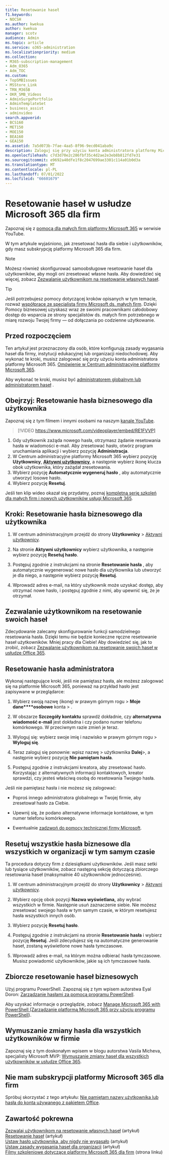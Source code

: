 ```yaml
---
title: Resetowanie haseł
f1.keywords:
- NOCSH
ms.author: kwekua
author: kwekua
manager: scotv
audience: Admin
ms.topic: article
ms.service: o365-administration
ms.localizationpriority: medium
ms.collection:
- M365-subscription-management
- Adm_O365
- Adm_TOC
ms.custom:
- TopSMBIssues
- MSStore_Link
- TRN_M365B
- OKR_SMB_Videos
- AdminSurgePortfolio
- AdminTemplateSet
- business_assist
- adminvideo
search.appverid:
- BCS160
- MET150
- MOE150
- BEA160
- GEA150
ms.assetid: 7a5d073b-7fae-4aa5-8f96-9ecd041aba9c
description: Zaloguj się przy użyciu konta administratora platformy Microsoft 365, aby zresetować hasła dla użytkowników, gdy masz subskrypcję platformy Microsoft 365 dla firm.
ms.openlocfilehash: c7d3d70e2c286fbf35c4d2ae2e3eb8b812fd7e31
ms.sourcegitcommit: e9692a40dfe1f8c2047699ae3301c114a01b0d3a
ms.translationtype: MT
ms.contentlocale: pl-PL
ms.lasthandoff: 07/01/2022
ms.locfileid: "66601679"
---
```

# <a name="reset-passwords-in-microsoft-365-for-business"></a>Resetowanie haseł w usłudze Microsoft 365 dla firm

Zapoznaj się z [pomocą dla małych firm platformy Microsoft 365](https://go.microsoft.com/fwlink/?linkid=2197659) w serwisie YouTube.

W tym artykule wyjaśniono, jak zresetować hasła dla siebie i użytkowników, gdy masz subskrypcję platformy Microsoft 365 dla firm.

> [!NOTE]
> Możesz również skonfigurować samoobsługowe resetowanie haseł dla użytkowników, aby mogli oni zresetować własne hasła. Aby dowiedzieć się więcej, zobacz [Zezwalanie użytkownikom na resetowanie własnych haseł](let-users-reset-passwords.md).

> [!TIP]
> Jeśli potrzebujesz pomocy dotyczącej kroków opisanych w tym temacie, rozważ [współpracę ze specjalistą firmy Microsoft ds. małych firm](https://go.microsoft.com/fwlink/?linkid=2186871). Dzięki Pomocy biznesowej uzyskasz wraz ze swoimi pracownikami całodobowy dostęp do wsparcia ze strony specjalistów ds. małych firm potrzebnego w miarę rozwoju Twojej firmy — od dołączania po codzienne użytkowanie.

## <a name="before-you-begin"></a>Przed rozpoczęciem

Ten artykuł jest przeznaczony dla osób, które konfigurują zasady wygasania haseł dla firmy, instytucji edukacyjnej lub organizacji niedochodowej. Aby wykonać te kroki, musisz zalogować się przy użyciu konta administratora platformy Microsoft 365. [Omówienie w Centrum administracyjne platformy Microsoft 365](../admin-overview/admin-center-overview.md).

Aby wykonać te kroki, musisz być [administratorem globalnym lub administratorem haseł](about-admin-roles.md) .

## <a name="watch-reset-a-business-password-for-a-user"></a>Obejrzyj: Resetowanie hasła biznesowego dla użytkownika

Zapoznaj się z tym filmem i innymi osobami na naszym [kanale YouTube](https://go.microsoft.com/fwlink/?linkid=2198204).

> [!VIDEO https://www.microsoft.com/videoplayer/embed/RE1FVVP]

1. Gdy użytkownik zażąda nowego hasła, otrzymasz żądanie resetowania hasła w wiadomości e-mail. Aby zresetować hasło, otwórz program uruchamiania aplikacji i wybierz pozycję **Administracja**.
1. W Centrum administracyjne platformy Microsoft 365 wybierz pozycję **Użytkownicy**, <a href="https://go.microsoft.com/fwlink/p/?linkid=834822" target="_blank">**Aktywni użytkownicy**</a>, a następnie wybierz ikonę klucza obok użytkownika, który zażądał zresetowania.
1. Wybierz pozycję **Automatycznie wygeneruj hasło** , aby automatycznie utworzyć losowe hasło.
1. Wybierz pozycję **Resetuj**.

Jeśli ten klip wideo okazał się przydatny, poznaj [kompletną serię szkoleń dla małych firm i nowych użytkowników usługi Microsoft 365](../../business-video/index.yml).
  
## <a name="steps-reset-a-business-password-for-a-user"></a>Kroki: Resetowanie hasła biznesowego dla użytkownika

1. W centrum administracyjnym przejdź do strony **Użytkownicy** \> <a href="https://go.microsoft.com/fwlink/p/?linkid=834822" target="_blank">Aktywni użytkownicy</a>.

2. Na stronie **Aktywni użytkownicy** wybierz użytkownika, a następnie wybierz pozycję **Resetuj hasło**.

3. Postępuj zgodnie z instrukcjami na stronie **Resetowanie hasła** , aby automatycznie wygenerować nowe hasło dla użytkownika lub utworzyć je dla niego, a następnie wybierz pozycję **Resetuj**.  

4. Wprowadź adres e-mail, na który użytkownik może uzyskać dostęp, aby otrzymać nowe hasło, i postępuj zgodnie z nimi, aby upewnić się, że je otrzymał.

## <a name="let-users-reset-their-own-passwords"></a>Zezwalanie użytkownikom na resetowanie swoich haseł

Zdecydowanie zalecamy skonfigurowanie funkcji samodzielnego resetowania hasła. Dzięki temu nie będzie konieczne ręczne resetowanie haseł użytkowników. Mniej pracy dla Ciebie! Aby dowiedzieć się, jak to zrobić, zobacz [Zezwalanie użytkownikom na resetowanie swoich haseł w usłudze Office 365](let-users-reset-passwords.md).

## <a name="reset-my-admin-password"></a>Resetowanie hasła administratora

Wykonaj następujące kroki, jeśli nie pamiętasz hasła, ale możesz zalogować się na platformie Microsoft 365, ponieważ na przykład hasło jest zapisywane w przeglądarce:

1. Wybierz swoją nazwę (ikonę) w prawym górnym rogu > **Moje dane****osobowe** konta > .

2. W obszarze **Szczegóły kontaktu** sprawdź dokładnie, czy **alternatywna wiadomość e-mail** jest dokładna i czy podano numer telefonu komórkowego. W przeciwnym razie zmień je teraz.

3. Wyloguj się: wybierz swoje imię i nazwisko w prawym górnym rogu \> **Wyloguj się**.

4. Teraz zaloguj się ponownie: wpisz nazwę \> użytkownika **Dalej**\>, a następnie wybierz pozycję **Nie pamiętam hasła**.

5. Postępuj zgodnie z instrukcjami kreatora, aby zresetować hasło. Korzystając z alternatywnych informacji kontaktowych, kreator sprawdzi, czy jesteś właściwą osobą do resetowania Twojego hasła.

Jeśli nie pamiętasz hasła i nie możesz się zalogować:

- Poproś innego administratora globalnego w Twojej firmie, aby zresetował hasło za Ciebie.

- Upewnij się, że podano alternatywne informacje kontaktowe, w tym numer telefonu komórkowego.

- Ewentualnie [zadzwoń do pomocy technicznej firmy Microsoft](../../business-video/get-help-support.md).

## <a name="reset-all-business-passwords-for-everyone-in-your-organization-at-the-same-time"></a>Resetuj wszystkie hasła biznesowe dla wszystkich w organizacji w tym samym czasie

Ta procedura dotyczy firm z dziesiątkami użytkowników. Jeśli masz setki lub tysiące użytkowników, zobacz następną sekcję dotyczącą zbiorczego resetowania haseł (maksymalnie 40 użytkowników jednocześnie).
  
1. W centrum administracyjnym przejdź do strony **Użytkownicy** \> <a href="https://go.microsoft.com/fwlink/p/?linkid=834822" target="_blank">Aktywni użytkownicy</a>.

2. Wybierz opcję obok pozycji **Nazwa wyświetlana,** aby wybrać wszystkich w firmie. Następnie usuń zaznaczenie siebie. Nie możesz zresetować swojego hasła w tym samym czasie, w którym resetujesz hasła wszystkich innych osób.

3. Wybierz pozycję **Resetuj hasło**.

4. Postępuj zgodnie z instrukcjami na stronie **Resetowanie hasła** i wybierz pozycję **Resetuj**.  Jeśli zdecydujesz się na automatyczne generowanie haseł, zostaną wyświetlone nowe hasła tymczasowe.

5. Wprowadź adres e-mail, na którym można odbierać hasła tymczasowe. Musisz powiadomić użytkowników, jakie są ich tymczasowe hasła.
  
## <a name="reset-business-passwords-in-bulk"></a>Zbiorcze resetowanie haseł biznesowych

Użyj programu PowerShell. Zapoznaj się z tym wpisem autorstwa Eyal Doron: [Zarządzanie hasłami za pomocą programu PowerShell](https://go.microsoft.com/fwlink/?linkid=853696).
  
<!-- Here's a related article: [Set the passwords for multiple user accounts](/office365/enterprise/powershell/manage-office-365-with-office-365-powershell). -->
  
Aby uzyskać informacje o przeglądzie, zobacz [Manage Microsoft 365 with PowerShell (Zarządzanie platformą Microsoft 365 przy użyciu programu PowerShell](../../enterprise/manage-microsoft-365-with-microsoft-365-powershell.md)).
  
## <a name="force-a-password-change-for-all-users-in-your-business"></a>Wymuszanie zmiany hasła dla wszystkich użytkowników w firmie

Zapoznaj się z tym doskonałym wpisem w blogu autorstwa Vasila Micheva, specjalisty Microsoft MVP: [Wymuszanie zmiany haseł dla wszystkich użytkowników w usłudze Office 365](https://go.microsoft.com/fwlink/?linkid=853693).
  
## <a name="i-dont-have-a-microsoft-365-for-business-subscription"></a>Nie mam subskrypcji platformy Microsoft 365 dla firm

Spróbuj skorzystać z tego artykułu: [Nie pamiętam nazwy użytkownika lub hasła do konta używanego z pakietem Office](https://support.microsoft.com/office/eba0b4a2-c0ae-472c-99f6-bc63ee2425a8?wt.mc_id=SCL_reset-passwords_AdmHlp).
  
## <a name="related-content"></a>Zawartość pokrewna
  
[Zezwalaj użytkownikom na resetowanie własnych haseł](../add-users/let-users-reset-passwords.md) (artykuł)\
[Resetowanie haseł](../add-users/reset-passwords.md) (artykuł)\
[Ustaw hasło użytkownika, aby nigdy nie wygasało](set-password-to-never-expire.md) (artykuł)\
[Ustaw zasady wygasania haseł dla organizacji](../manage/set-password-expiration-policy.md) (artykuł)\
[Filmy szkoleniowe dotyczące platformy Microsoft 365 dla firm](../../business-video/index.yml) (strona linku)
